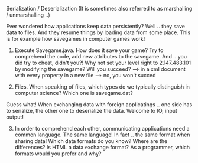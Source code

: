 Serialization / Deserialization
(It is sometimes also referred to as marshalling / unmarshalling ..)

Ever wondered how applications keep data persistently? Well .. they save data to files. And they resume things by loading data from some place. This is for example how savegames in computer games work!

1.  Execute Savegame.java. How does it save your game? Try to comprehend the code, add new attributes to the savegame. And .. you did try to cheat, didn't you?! Why not set your level right to 2.147.483.101 by modifying the             savegame? Will you succeed?
    --> in a xml document with every property in a new file
    --> no, you won't succed

2.  Files. When speaking of files, which types do we typically distinguish in computer science? Which one is savegame.dat?

Guess what! When exchanging data with foreign applicatings .. one side has to serialize, the other one to deserialize the data. Welcome to IO, input output!

3.  In order to comprehend each other, communicating applications need a common language. The same language! In fact .. the same format when sharing data! Which data formats do you know? Where are the differences? Is HTML a data        exchange format? As a programmer, which formats would you prefer and why?